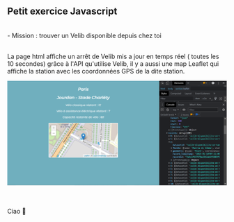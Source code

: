 ## Petit exercice Javascript 
<br>
- Mission : trouver un Velib disponible depuis chez toi<br><br>
<p>La page html affiche un arrêt de Velib mis a jour en temps réel ( toutes les 10 secondes) grâce à l'API qu'utilise Velib, il y a aussi une map Leaflet qui affiche la station avec les coordonnées GPS de la dite station.
</p>
<img src="./img/screen1.png" width="700px"> <br><br><br>

<p> Ciao 	&#129302;</p>
